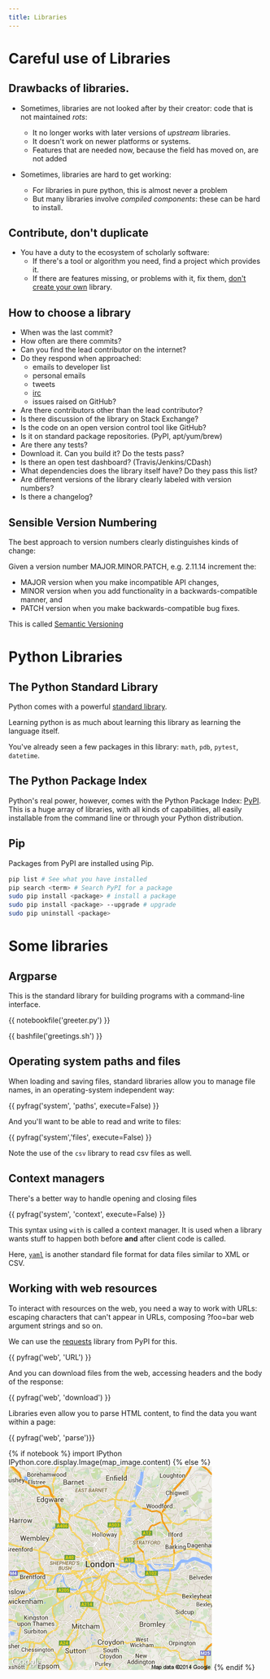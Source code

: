 ```yaml
---
title: Libraries
---
```


Careful use of Libraries
========================

Drawbacks of libraries.
----------------------

* Sometimes, libraries are not looked after by their creator: code that is not maintained *rots*:
  * It no longer works with later versions of *upstream* libraries.
  * It doesn't work on newer platforms or systems.
  * Features that are needed now, because the field has moved on, are not added

* Sometimes, libraries are hard to get working:
  * For libraries in pure python, this is almost never a problem
  * But many libraries involve *compiled components*: these can be hard to install.

Contribute, don't duplicate
---------------------------

* You have a duty to the ecosystem of scholarly software:
  * If there's a tool or algorithm you need, find a project which provides it.
  * If there are features missing, or problems with it, fix them, [don't create your own](http://xkcd.com/927/) library.

How to choose a library
-----------------------

* When was the last commit?
* How often are there commits?
* Can you find the lead contributor on the internet?
* Do they respond when approached:
    * emails to developer list
    * personal emails
    * tweets
    * [irc](https://freenode.net)
    * issues raised on GitHub?
* Are there contributors other than the lead contributor?
* Is there discussion of the library on Stack Exchange?
* Is the code on an open version control tool like GitHub?
* Is it on standard package repositories. (PyPI, apt/yum/brew)
* Are there any tests?
* Download it. Can you build it? Do the tests pass?
* Is there an open test dashboard? (Travis/Jenkins/CDash)
* What dependencies does the library itself have? Do they pass this list?
* Are different versions of the library clearly labeled with version numbers?
* Is there a changelog?

Sensible Version Numbering
--------------------------

The best approach to version numbers clearly distinguishes kinds of change:

Given a version number MAJOR.MINOR.PATCH, e.g. 2.11.14 increment the:

* MAJOR version when you make incompatible API changes,
* MINOR version when you add functionality in a backwards-compatible manner, and
* PATCH version when you make backwards-compatible bug fixes.

This is called [Semantic Versioning](http://semver.org)

Python Libraries
================

The Python Standard Library
---------------------------

Python comes with a powerful [standard library](https://docs.python.org/2/library/).

Learning python is as much about learning this library as learning the language itself.

You've already seen a few packages in this library: `math`, `pdb`, `pytest`, `datetime`.

The Python Package Index
------------------------

Python's real power, however, comes with the Python Package Index: [PyPI](https://pypi.python.org/pypi).
This is a huge array of libraries, with all kinds of capabilities, all easily installable from the 
command line or through your Python distribution.

Pip
-----

Packages from PyPI are installed using Pip.

``` bash
pip list # See what you have installed
pip search <term> # Search PyPI for a package
sudo pip install <package> # install a package
sudo pip install <package> --upgrade # upgrade
sudo pip uninstall <package>
```

Some libraries
==============

Argparse
--------

This is the standard library for building programs with a command-line interface.

{{ notebookfile('greeter.py') }}

{{ bashfile('greetings.sh') }}

Operating system paths and files
------------------

When loading and saving files, standard libraries allow you to manage file names,
in an operating-system independent way:

{{ pyfrag('system', 'paths', execute=False) }}

And you'll want to be able to read and write to files:

{{ pyfrag('system','files', execute=False) }}

Note the use of the `csv` library to read csv files as well.

Context managers
----------------

There's a better way to handle opening and closing files

{{ pyfrag('system', 'context', execute=False) }}

This syntax using `with` is called a context manager.
It is used when a library wants stuff to happen both before **and** after client code is called.

Here, [`yaml`](http://www.yaml.org) is another standard file format for data files similar to XML or CSV.

Working with web resources
--------------------------

To interact with resources on the web, you need a way to work with URLs: escaping characters that
can't appear in URLs, composing ?foo=bar web argument strings and so on.

We can use the [requests](http://docs.python-requests.org/en/latest/) library from PyPI for this.

{{ pyfrag('web', 'URL') }}

And you can download files from the web, accessing headers and the body of the response:

{{ pyfrag('web', 'download') }}

Libraries even allow you to parse HTML content, to find the data you want within a page:

{{ pyfrag('web', 'parse')}}

{% if notebook %}
import IPython
IPython.core.display.Image(map_image.content)
{% else %}
![Image downloaded from google using requests](session04/python/map.png)
{% endif %}
